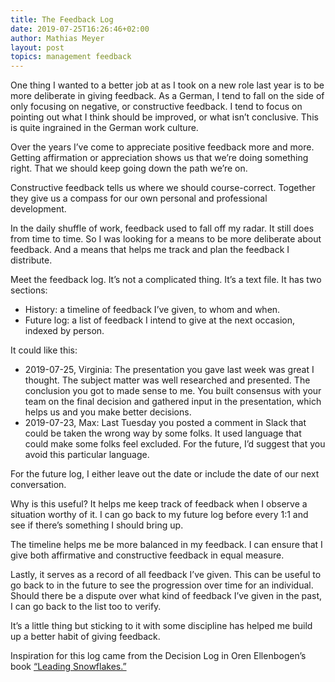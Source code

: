 ```yaml
---
title: The Feedback Log
date: 2019-07-25T16:26:46+02:00
author: Mathias Meyer
layout: post
topics: management feedback
---
```


One thing I wanted to a better job at as I took on a new role last year is to be more deliberate in giving feedback. As a German, I tend to fall on the side of only focusing on negative, or constructive feedback. I tend to focus on pointing out what I think should be improved, or what isn’t conclusive. This is quite ingrained in the German work culture.

Over the years I’ve come to appreciate positive feedback more and more. Getting affirmation or appreciation shows us that we’re doing something right. That we should keep going down the path we’re on.

Constructive feedback tells us where we should course-correct. Together they give us a compass for our own personal and professional development.

In the daily shuffle of work, feedback used to fall off my radar. It still does from time to time. So I was looking for a means to be more deliberate about feedback. And a means that helps me track and plan the feedback I distribute.

Meet the feedback log. It’s not a complicated thing. It’s a text file. It has two sections:

* History: a timeline of feedback I’ve given, to whom and when.
* Future log: a list of feedback I intend to give at the next occasion, indexed by person.

It could like this:

* 2019-07-25, Virginia: The presentation you gave last week was great I thought. The subject matter was well researched and presented. The conclusion you got to made sense to me. You built consensus with your team on the final decision and gathered input in the presentation, which helps us and you make better decisions.
* 2019-07-23, Max: Last Tuesday you posted a comment in Slack that could be taken the wrong way by some folks. It used language that could make some folks feel excluded. For the future, I’d suggest that you avoid this particular language.

For the future log, I either leave out the date or include the date of our next conversation.

Why is this useful? It helps me keep track of feedback when I observe a situation worthy of it. I can go back to my future log before every 1:1 and see if there’s something I should bring up.

The timeline helps me be more balanced in my feedback. I can ensure that I give both affirmative and constructive feedback in equal measure.

Lastly, it serves as a record of all feedback I’ve given. This can be useful to go back to in the future to see the progression over time for an individual. Should there be a dispute over what kind of feedback I’ve given in the past, I can go back to the list too to verify.

It’s a little thing but sticking to it with some discipline has helped me build up a better habit of giving feedback.

Inspiration for this log came from the Decision Log in Oren Ellenbogen’s book [“Leading Snowflakes.”](http://leadingsnowflakes.com)
